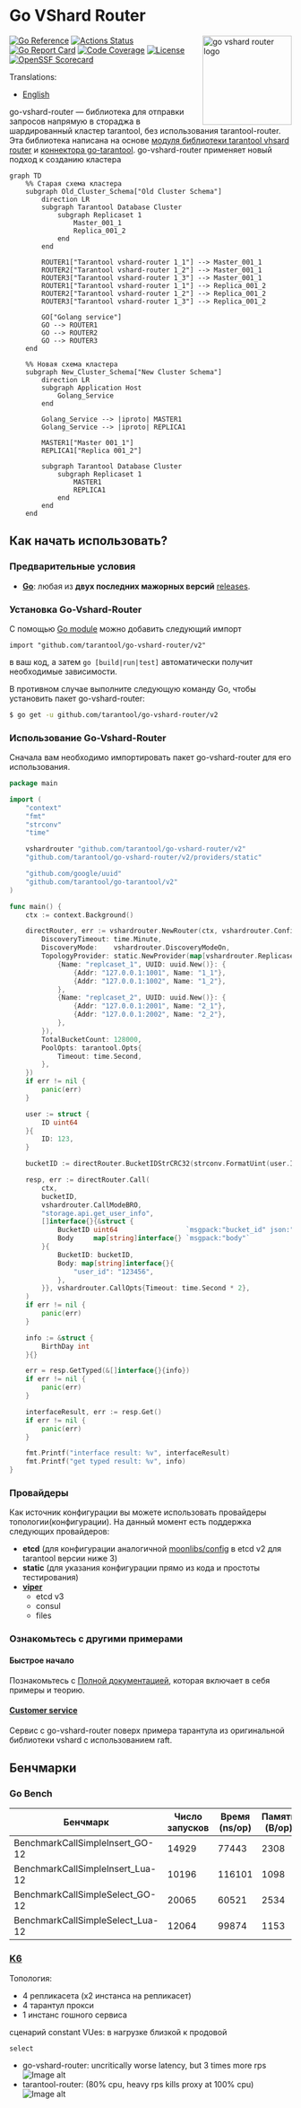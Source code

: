 # Go VShard Router

<img align="right" width="159px" src="docs/static/logo.png" alt="go vshard router logo">

[![Go Reference](https://pkg.go.dev/badge/github.com/tarantool/go-vshard-router.svg)](https://pkg.go.dev/github.com/tarantool/go-vshard-router)
[![Actions Status][actions-badge]][actions-url]
[![Go Report Card](https://goreportcard.com/badge/github.com/tarantool/go-vshard-router)](https://goreportcard.com/report/github.com/tarantool/go-vshard-router)
[![Code Coverage][coverage-badge]][coverage-url]
[![License](http://img.shields.io/badge/license-mit-blue.svg?style=flat-square)](https://raw.githubusercontent.com/KaymeKaydex/go-vshard-router/master/LICENSE)
[![OpenSSF Scorecard](https://api.securityscorecards.dev/projects/github.com/tarantool/go-vshard-router/badge)](https://scorecard.dev/viewer/?uri=github.com/tarantool/go-vshard-router)

Translations:

- [English](https://github.com/tarantool/go-vshard-router/blob/main/README.md)

go-vshard-router — библиотека для отправки запросов напрямую в стораджа в шардированный кластер tarantool,
без использования tarantool-router. Эта библиотека написана на
основе [модуля библиотеки tarantool vhsard router](https://github.com/tarantool/vshard/blob/master/vshard/router/init.lua)
и [коннектора go-tarantool](https://github.com/tarantool/go-tarantool). go-vshard-router применяет новый подход к
созданию кластера

```mermaid
graph TD
    %% Старая схема кластера
    subgraph Old_Cluster_Schema["Old Cluster Schema"]
        direction LR
        subgraph Tarantool Database Cluster
            subgraph Replicaset 1
                Master_001_1
                Replica_001_2
            end
        end

        ROUTER1["Tarantool vshard-router 1_1"] --> Master_001_1
        ROUTER2["Tarantool vshard-router 1_2"] --> Master_001_1
        ROUTER3["Tarantool vshard-router 1_3"] --> Master_001_1
        ROUTER1["Tarantool vshard-router 1_1"] --> Replica_001_2
        ROUTER2["Tarantool vshard-router 1_2"] --> Replica_001_2
        ROUTER3["Tarantool vshard-router 1_3"] --> Replica_001_2

        GO["Golang service"]
        GO --> ROUTER1
        GO --> ROUTER2
        GO --> ROUTER3
    end

    %% Новая схема кластера
    subgraph New_Cluster_Schema["New Cluster Schema"]
        direction LR
        subgraph Application Host
            Golang_Service
        end

        Golang_Service --> |iproto| MASTER1
        Golang_Service --> |iproto| REPLICA1

        MASTER1["Master 001_1"]
        REPLICA1["Replica 001_2"]

        subgraph Tarantool Database Cluster
            subgraph Replicaset 1
                MASTER1
                REPLICA1
            end
        end
    end
```

## Как начать использовать?

### Предварительные условия

- **[Go](https://go.dev/)**: любая из **двух последних мажорных версий** [releases](https://go.dev/doc/devel/release).

### Установка Go-Vshard-Router

С помощью [Go module](https://github.com/golang/go/wiki/Modules) можно добавить следующий импорт

```
import "github.com/tarantool/go-vshard-router/v2"
```

в ваш код, а затем `go [build|run|test]` автоматически получит необходимые зависимости.

В противном случае выполните следующую команду Go, чтобы установить пакет go-vshard-router:

```sh
$ go get -u github.com/tarantool/go-vshard-router/v2
```

### Использование Go-Vshard-Router

Сначала вам необходимо импортировать пакет go-vshard-router для его использования.

```go
package main

import (
	"context"
	"fmt"
	"strconv"
	"time"

	vshardrouter "github.com/tarantool/go-vshard-router/v2"
	"github.com/tarantool/go-vshard-router/v2/providers/static"

	"github.com/google/uuid"
	"github.com/tarantool/go-tarantool/v2"
)

func main() {
	ctx := context.Background()

	directRouter, err := vshardrouter.NewRouter(ctx, vshardrouter.Config{
		DiscoveryTimeout: time.Minute,
		DiscoveryMode:    vshardrouter.DiscoveryModeOn,
		TopologyProvider: static.NewProvider(map[vshardrouter.ReplicasetInfo][]vshardrouter.InstanceInfo{
			{Name: "replcaset_1", UUID: uuid.New()}: {
				{Addr: "127.0.0.1:1001", Name: "1_1"},
				{Addr: "127.0.0.1:1002", Name: "1_2"},
			},
			{Name: "replcaset_2", UUID: uuid.New()}: {
				{Addr: "127.0.0.1:2001", Name: "2_1"},
				{Addr: "127.0.0.1:2002", Name: "2_2"},
			},
		}),
		TotalBucketCount: 128000,
		PoolOpts: tarantool.Opts{
			Timeout: time.Second,
		},
	})
	if err != nil {
		panic(err)
	}

	user := struct {
		ID uint64
	}{
		ID: 123,
	}

	bucketID := directRouter.BucketIDStrCRC32(strconv.FormatUint(user.ID, 10))

	resp, err := directRouter.Call(
		ctx,
		bucketID,
		vshardrouter.CallModeBRO,
		"storage.api.get_user_info",
		[]interface{}{&struct {
			BucketID uint64                 `msgpack:"bucket_id" json:"bucket_id,omitempty"`
			Body     map[string]interface{} `msgpack:"body"`
		}{
			BucketID: bucketID,
			Body: map[string]interface{}{
				"user_id": "123456",
			},
		}}, vshardrouter.CallOpts{Timeout: time.Second * 2},
	)
	if err != nil {
		panic(err)
	}

	info := &struct {
		BirthDay int
	}{}

	err = resp.GetTyped(&[]interface{}{info})
	if err != nil {
		panic(err)
	}

	interfaceResult, err := resp.Get()
	if err != nil {
		panic(err)
	}

	fmt.Printf("interface result: %v", interfaceResult)
	fmt.Printf("get typed result: %v", info)
}
```

### Провайдеры

Как источник конфигурации вы можете использовать провайдеры топологии(конфигурации).
На данный момент есть поддержка следующих провайдеров:

- **etcd** (для конфигурации
  аналогичной [moonlibs/config](https://github.com/moonlibs/config?tab=readme-ov-file#example-of-etcd-configuration-for-vshard-based-applications-etcdclustervshard)
  в etcd v2 для tarantool версии ниже 3)
- **static** (для указания конфигурации прямо из кода и простоты тестирования)
- **[viper](providers/viper/README.md)**
    - etcd v3
    - consul
    - files

### Ознакомьтесь с другими примерами

#### Быстрое начало

Познакомьтесь с  [Полной документацией](docs/doc_ru.md), которая включает в себя примеры и теорию.

#### [Customer service](examples/customer/README.ru.md)

Сервис с go-vshard-router поверх примера тарантула из оригинальной библиотеки vshard с использованием raft.

## Бенчмарки

### Go Bench

| Бенчмарк                         | Число запусков | Время (ns/op) | Память (B/op) | Аллокации (allocs/op) |
|----------------------------------|----------------|---------------|---------------|-----------------------|
| BenchmarkCallSimpleInsert_GO-12  | 14929          | 77443         | 2308          | 34                    |
| BenchmarkCallSimpleInsert_Lua-12 | 10196          | 116101        | 1098          | 19                    |
| BenchmarkCallSimpleSelect_GO-12  | 20065          | 60521         | 2534          | 40                    |
| BenchmarkCallSimpleSelect_Lua-12 | 12064          | 99874         | 1153          | 20                    |

### [K6](https://github.com/grafana/k6)

Топология:

- 4 репликасета (x2 инстанса на репликасет)
- 4 тарантул прокси
- 1 инстанс гошного сервиса

сценарий constant VUes:
в нагрузке близкой к продовой

```select```

- go-vshard-router: uncritically worse latency, but 3 times more rps
  ![Image alt](docs/static/direct.png)
- tarantool-router: (80% cpu, heavy rps kills proxy at 100% cpu)
  ![Image alt](docs/static/not-direct.png)

[actions-badge]: https://github.com/tarantool/go-vshard-router/actions/workflows/main.yml/badge.svg

[actions-url]: https://github.com/tarantool/go-vshard-router/actions/workflows/main.yml

[coverage-badge]: https://coveralls.io/repos/github/tarantool/go-vshard-router/badge.svg?branch=master

[coverage-url]: https://coveralls.io/github/tarantool/go-vshard-router?branch=master